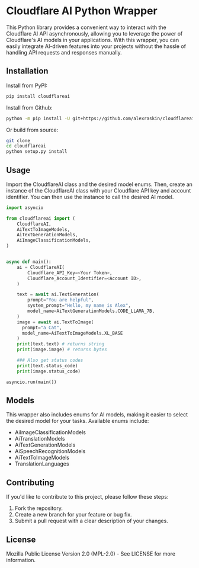 # Cloudflare AI Python Wrapper

This Python library provides a convenient way to interact with the Cloudflare AI API asynchronously, allowing you to leverage the power of Cloudflare's AI models in your applications. With this wrapper, you can easily integrate AI-driven features into your projects without the hassle of handling API requests and responses manually.

## Installation

Install from PyPI:

```bash
pip install cloudflareai
```

Install from Github:

```bash
python -m pip install -U git+https://github.com/alexraskin/cloudflareai-py
```

Or build from source:

```bash
git clone
cd cloudflareai
python setup.py install
```

## Usage

Import the CloudflareAI class and the desired model enums. Then, create an instance of the CloudflareAI class with your Cloudflare API key and account identifier. You can then use the instance to call the desired AI model.

```python
import asyncio

from cloudflareai import (
    CloudflareAI,
    AiTextToImageModels,
    AiTextGenerationModels,
    AiImageClassificationModels,
)


async def main():
    ai = CloudflareAI(
        Cloudflare_API_Key=<Your Token>,
        Cloudflare_Account_Identifier=<Account ID>,
    )

    text = await ai.TextGeneration(
        prompt="You are helpful",
        system_prompt="Hello, my name is Alex",
        model_name=AiTextGenerationModels.CODE_LLAMA_7B,
    )
    image = await ai.TextToImage(
      prompt="a Cat",
      model_name=AiTextToImageModels.XL_BASE
    )
    print(text.text) # returns string
    print(image.image) # returns bytes

    ### Also get status codes
    print(text.status_code)
    print(image.status_code)

asyncio.run(main())
```

## Models

This wrapper also includes enums for AI models, making it easier to select the desired model for your tasks. Available enums include:

- AiImageClassificationModels
- AiTranslationModels
- AiTextGenerationModels
- AiSpeechRecognitionModels
- AiTextToImageModels
- TranslationLanguages

## Contributing

If you'd like to contribute to this project, please follow these steps:

1. Fork the repository.
2. Create a new branch for your feature or bug fix.
3. Submit a pull request with a clear description of your changes.

## License

Mozilla Public License Version 2.0 (MPL-2.0) - See LICENSE for more information.

